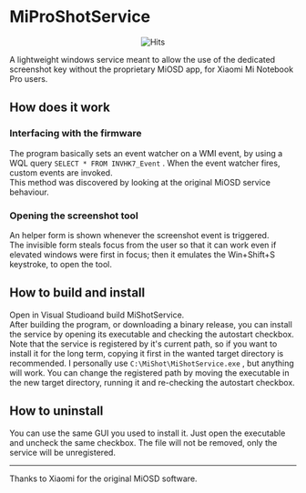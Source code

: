 # MiProShotService

<div style="text-align: center">
    <img src="https://hitcounter.pythonanywhere.com/count/tag.svg?url=https%3A%2F%2Fgithub.com%2Fathdesk%2FMiShotService" alt="Hits">
</div>

A lightweight windows service meant to allow the use of the dedicated screenshot key without the proprietary MiOSD app, for Xiaomi Mi Notebook Pro users.

## How does it work

### Interfacing with the firmware

The program basically sets an event watcher on a WMI event, by using a WQL query `SELECT * FROM INVHK7_Event` .
When the event watcher fires, custom events are invoked. <br>
This method was discovered by looking at the original MiOSD service behaviour.

### Opening the screenshot tool

An helper form is shown whenever the screenshot event is triggered. <br>
The invisible form steals focus from the user so that it can work even if elevated windows were first in focus; then it emulates the Win+Shift+S keystroke, to open the tool.

## How to build and install

Open in Visual Studioand build MiShotService. <br>
After building the program, or downloading a binary release, you can install the service by opening its executable and checking the autostart checkbox. <br>
Note that the service is registered by it's current path, so if you want to install it for the long term, copying it first in the wanted target directory is recommended. I personally use `C:\MiShot\MiShotService.exe` , but anything will work. You can change the registered path by moving the executable in the new target directory, running it and re-checking the autostart checkbox.

## How to uninstall

You can use the same GUI you used to install it. Just open the executable and uncheck the same checkbox. The file will not be removed, only the service will be unregistered.

<hr>

Thanks to Xiaomi for the original MiOSD software.
